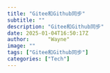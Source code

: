 ```yaml
---
title: "Gitee和Github同步"
subtitle: ""
description: "Gitee和Github同步"
date: 2025-01-04T16:50:17Z
author:      "Wayne"
image: ""
tags: ["Gitee和Github同步"]
categories: ["Tech"]
---
```

